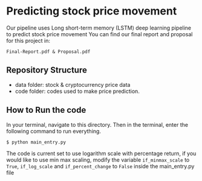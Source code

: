 # Predicting stock price movement
Our pipeline uses Long short-term memory (LSTM) deep learning pipeline to predict stock price movement
You can find our final report and proposal for this project in:
```
Final-Report.pdf & Proposal.pdf
```

## Repository Structure
* data folder: stock & cryptocurrency price data
* code folder: codes used to make price prediction. 

## How to Run the code
In your terminal, navigate to this directory.
Then in the terminal, enter the following command to run everything.
```
$ python main_entry.py
```

The code is current set to use logarithm scale with percentage return, if you would like to 
use min max scaling, modify the variable ``` if_minmax_scale ``` to ``` True ```, 
``` if_log_scale ``` and ``` if_percent_change ``` to ``` False ``` inside the main_entry.py file

